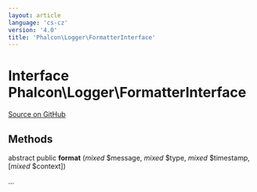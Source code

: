 ```yaml
---
layout: article
language: 'cs-cz'
version: '4.0'
title: 'Phalcon\Logger\FormatterInterface'
---
```


# Interface **Phalcon\Logger\FormatterInterface**

<a href="https://github.com/phalcon/cphalcon/tree/v3.4.0/phalcon/logger/formatterinterface.zep" class="btn btn-default btn-sm">Source on GitHub</a>

## Methods

abstract public **format** (*mixed* $message, *mixed* $type, *mixed* $timestamp, [*mixed* $context])

...